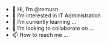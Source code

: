 - 👋 Hi, I’m @remusn
- 👀 I’m interested in IT Administration
- 🌱 I’m currently learning ...
- 💞️ I’m looking to collaborate on ...
- 📫 How to reach me ...

<!---
remusn/remusn is a ✨ special ✨ repository because its `README.md` (this file) appears on your GitHub profile.
You can click the Preview link to take a look at your changes.
--->
